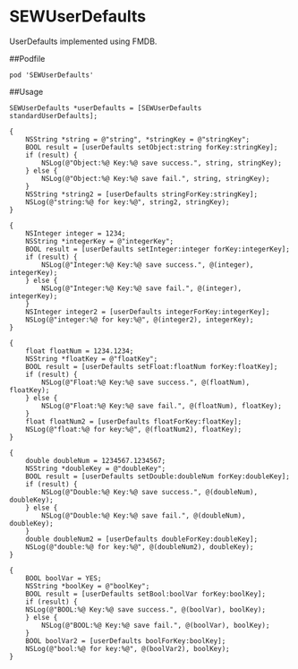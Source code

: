 # SEWUserDefaults

UserDefaults implemented using FMDB.

##Podfile

    pod 'SEWUserDefaults'
    
##Usage

    SEWUserDefaults *userDefaults = [SEWUserDefaults standardUserDefaults];

    {
        NSString *string = @"string", *stringKey = @"stringKey";
        BOOL result = [userDefaults setObject:string forKey:stringKey];
        if (result) {
            NSLog(@"Object:%@ Key:%@ save success.", string, stringKey);
        } else {
            NSLog(@"Object:%@ Key:%@ save fail.", string, stringKey);
        }
        NSString *string2 = [userDefaults stringForKey:stringKey];
        NSLog(@"string:%@ for key:%@", string2, stringKey);
    }

    {
        NSInteger integer = 1234;
        NSString *integerKey = @"integerKey";
        BOOL result = [userDefaults setInteger:integer forKey:integerKey];
        if (result) {
            NSLog(@"Integer:%@ Key:%@ save success.", @(integer), integerKey);
        } else {
            NSLog(@"Integer:%@ Key:%@ save fail.", @(integer), integerKey);
        }
        NSInteger integer2 = [userDefaults integerForKey:integerKey];
        NSLog(@"integer:%@ for key:%@", @(integer2), integerKey);
    }

    {
        float floatNum = 1234.1234;
        NSString *floatKey = @"floatKey";
        BOOL result = [userDefaults setFloat:floatNum forKey:floatKey];
        if (result) {
            NSLog(@"Float:%@ Key:%@ save success.", @(floatNum), floatKey);
        } else {
            NSLog(@"Float:%@ Key:%@ save fail.", @(floatNum), floatKey);
        }
        float floatNum2 = [userDefaults floatForKey:floatKey];
        NSLog(@"float:%@ for key:%@", @(floatNum2), floatKey);
    }

    {
        double doubleNum = 1234567.1234567;
        NSString *doubleKey = @"doubleKey";
        BOOL result = [userDefaults setDouble:doubleNum forKey:doubleKey];
        if (result) {
            NSLog(@"Double:%@ Key:%@ save success.", @(doubleNum), doubleKey);
        } else {
            NSLog(@"Double:%@ Key:%@ save fail.", @(doubleNum), doubleKey);
        }
        double doubleNum2 = [userDefaults doubleForKey:doubleKey];
        NSLog(@"double:%@ for key:%@", @(doubleNum2), doubleKey);
    }

    {
        BOOL boolVar = YES;
        NSString *boolKey = @"boolKey";
        BOOL result = [userDefaults setBool:boolVar forKey:boolKey];
        if (result) {
        NSLog(@"BOOL:%@ Key:%@ save success.", @(boolVar), boolKey);
        } else {
            NSLog(@"BOOL:%@ Key:%@ save fail.", @(boolVar), boolKey);
        }
        BOOL boolVar2 = [userDefaults boolForKey:boolKey];
        NSLog(@"bool:%@ for key:%@", @(boolVar2), boolKey);
    }
